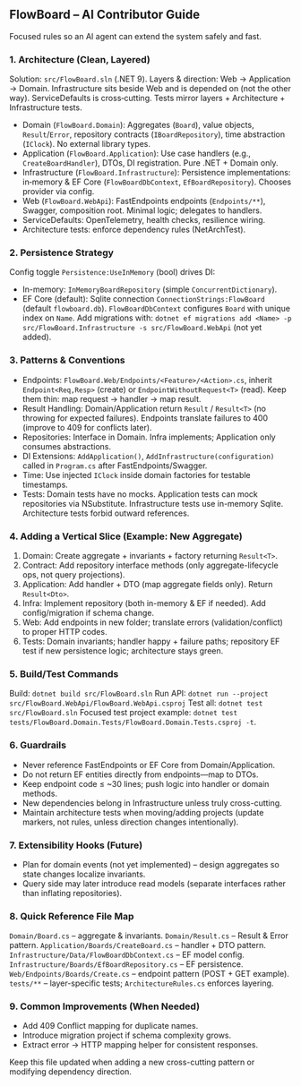 ## FlowBoard – AI Contributor Guide
Focused rules so an AI agent can extend the system safely and fast.

### 1. Architecture (Clean, Layered)
Solution: `src/FlowBoard.sln` (.NET 9).
Layers & direction: Web → Application → Domain. Infrastructure sits beside Web and is depended on (not the other way). ServiceDefaults is cross‑cutting. Tests mirror layers + Architecture + Infrastructure tests.
* Domain (`FlowBoard.Domain`): Aggregates (`Board`), value objects, `Result`/`Error`, repository contracts (`IBoardRepository`), time abstraction (`IClock`). No external library types.
* Application (`FlowBoard.Application`): Use case handlers (e.g., `CreateBoardHandler`), DTOs, DI registration. Pure .NET + Domain only.
* Infrastructure (`FlowBoard.Infrastructure`): Persistence implementations: in‑memory & EF Core (`FlowBoardDbContext`, `EfBoardRepository`). Chooses provider via config.
* Web (`FlowBoard.WebApi`): FastEndpoints endpoints (`Endpoints/**`), Swagger, composition root. Minimal logic; delegates to handlers.
* ServiceDefaults: OpenTelemetry, health checks, resilience wiring.
* Architecture tests: enforce dependency rules (NetArchTest).

### 2. Persistence Strategy
Config toggle `Persistence:UseInMemory` (bool) drives DI:
* In-memory: `InMemoryBoardRepository` (simple `ConcurrentDictionary`).
* EF Core (default): Sqlite connection `ConnectionStrings:FlowBoard` (default `flowboard.db`). `FlowBoardDbContext` configures `Board` with unique index on `Name`.
Add migrations with: `dotnet ef migrations add <Name> -p src/FlowBoard.Infrastructure -s src/FlowBoard.WebApi` (not yet added).

### 3. Patterns & Conventions
* Endpoints: `FlowBoard.Web/Endpoints/<Feature>/<Action>.cs`, inherit `Endpoint<Req,Resp>` (create) or `EndpointWithoutRequest<T>` (read). Keep them thin: map request → handler → map result.
* Result Handling: Domain/Application return `Result` / `Result<T>` (no throwing for expected failures). Endpoints translate failures to 400 (improve to 409 for conflicts later).
* Repositories: Interface in Domain. Infra implements; Application only consumes abstractions.
* DI Extensions: `AddApplication()`, `AddInfrastructure(configuration)` called in `Program.cs` after FastEndpoints/Swagger.
* Time: Use injected `IClock` inside domain factories for testable timestamps.
* Tests: Domain tests have no mocks. Application tests can mock repositories via NSubstitute. Infrastructure tests use in-memory Sqlite. Architecture tests forbid outward references.

### 4. Adding a Vertical Slice (Example: New Aggregate)
1. Domain: Create aggregate + invariants + factory returning `Result<T>`.
2. Contract: Add repository interface methods (only aggregate-lifecycle ops, not query projections).
3. Application: Add handler + DTO (map aggregate fields only). Return `Result<Dto>`.
4. Infra: Implement repository (both in-memory & EF if needed). Add config/migration if schema change.
5. Web: Add endpoints in new folder; translate errors (validation/conflict) to proper HTTP codes.
6. Tests: Domain invariants; handler happy + failure paths; repository EF test if new persistence logic; architecture stays green.

### 5. Build/Test Commands
Build: `dotnet build src/FlowBoard.sln`
Run API: `dotnet run --project src/FlowBoard.WebApi/FlowBoard.WebApi.csproj`
Test all: `dotnet test src/FlowBoard.sln`
Focused test project example: `dotnet test tests/FlowBoard.Domain.Tests/FlowBoard.Domain.Tests.csproj -t`.

### 6. Guardrails
* Never reference FastEndpoints or EF Core from Domain/Application.
* Do not return EF entities directly from endpoints—map to DTOs.
* Keep endpoint code ≤ ~30 lines; push logic into handler or domain methods.
* New dependencies belong in Infrastructure unless truly cross-cutting.
* Maintain architecture tests when moving/adding projects (update markers, not rules, unless direction changes intentionally).

### 7. Extensibility Hooks (Future)
* Plan for domain events (not yet implemented) – design aggregates so state changes localize invariants.
* Query side may later introduce read models (separate interfaces rather than inflating repositories).

### 8. Quick Reference File Map
`Domain/Board.cs` – aggregate & invariants.
`Domain/Result.cs` – Result & Error pattern.
`Application/Boards/CreateBoard.cs` – handler + DTO pattern.
`Infrastructure/Data/FlowBoardDbContext.cs` – EF model config.
`Infrastructure/Boards/EfBoardRepository.cs` – EF persistence.
`Web/Endpoints/Boards/Create.cs` – endpoint pattern (POST + GET example).
`tests/**` – layer-specific tests; `ArchitectureRules.cs` enforces layering.

### 9. Common Improvements (When Needed)
* Add 409 Conflict mapping for duplicate names.
* Introduce migration project if schema complexity grows.
* Extract error → HTTP mapping helper for consistent responses.

Keep this file updated when adding a new cross-cutting pattern or modifying dependency direction.
